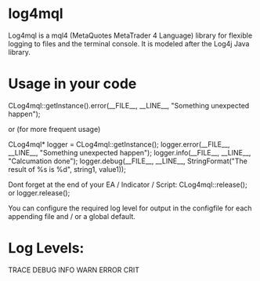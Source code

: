 # log4mql
Log4mql is a mql4 (MetaQuotes MetaTrader 4 Language) library for flexible logging to files and the terminal console. It is modeled after the Log4j Java library.

# Usage in your code
CLog4mql::getInstance().error(\_\_FILE\_\_, \_\_LINE\_\_, "Something unexpected happen");

  or (for more frequent usage)

CLog4mql* logger = CLog4mql::getInstance();
logger.error(\_\_FILE\_\_, \_\_LINE\_\_, "Something unexpected happen");
logger.info(\_\_FILE\_\_, \_\_LINE\_\_, "Calcumation done");
logger.debug(\_\_FILE\_\_, \_\_LINE\_\_, StringFormat("The result of %s is %d", string1, value1));

Dont forget at the end of your EA / Indicator / Script:
CLog4mql::release();
  or
logger.release();

You can configure the required log level for output in the configfile for each appending file and / or a global default.

# Log Levels:
TRACE
DEBUG
INFO
WARN
ERROR
CRIT

